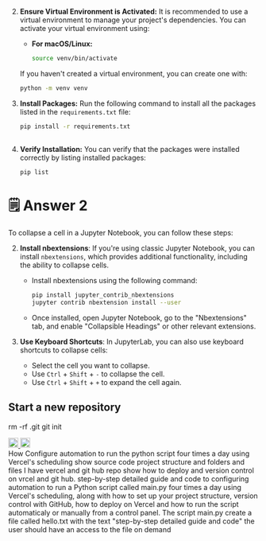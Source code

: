 
2. **Ensure Virtual Environment is Activated:**
   It is recommended to use a virtual environment to manage your project's dependencies. You can activate your virtual environment using:

   - **For macOS/Linux:**
     ```bash
     source venv/bin/activate
     ```

   If you haven't created a virtual environment, you can create one with:

   ```bash
   python -m venv venv
   ```

3. **Install Packages:**
   Run the following command to install all the packages listed in the `requirements.txt` file:

   ```bash
   pip install -r requirements.txt
  
4. **Verify Installation:**
   You can verify that the packages were installed correctly by listing installed packages:

   ```bash
   pip list
   ```

# 🗒️ Answer 2

To collapse a cell in a Jupyter Notebook, you can follow these steps:

2. **Install nbextensions**: If you're using classic Jupyter Notebook, you can install `nbextensions`, which provides additional functionality, including the ability to collapse cells.
   - Install nbextensions using the following command:
     ```bash
     pip install jupyter_contrib_nbextensions
     jupyter contrib nbextension install --user
     ```
   - Once installed, open Jupyter Notebook, go to the "Nbextensions" tab, and enable "Collapsible Headings" or other relevant extensions.

3. **Use Keyboard Shortcuts**: In JupyterLab, you can also use keyboard shortcuts to collapse cells:
   - Select the cell you want to collapse.
   - Use `Ctrl` + `Shift` + `-` to collapse the cell.
   - Use `Ctrl` + `Shift` + `+` to expand the cell again.

## Start a new repository
rm -rf .git
git init





<div align="left">
   <a href="https://www.facebook.com/watch?v=837476216740094" target="_blank">
        <img src="jojo/img/386622_facebook_icon.png" alt="Facebook Button" style="width: 20px; height: 20px;">
  </a>
     <a href="https://www.facebook.com/watch?v=837476216740094" target="_blank">
        <img src="jojo/img/386622_facebook_icon.png" alt="Facebook Button" style="width: 20px; height: 20px;">
  </a>
</div>
How Configure automation to run the python script  four times a day using Vercel's scheduling show source code project structure and folders and files I have vercel and git hub repo show how to deploy and version control on vrcel and git hub.
step-by-step detailed guide and code to configuring automation to run a Python script called main.py four times a day using Vercel's scheduling, along with how to set up your project structure, version control with GitHub, how to deploy on Vercel and how to run the script automaticaly or manually from a control panel.
The script main.py create a file called hello.txt with the text  "step-by-step detailed guide and code" the user should have an access to the file on demand



